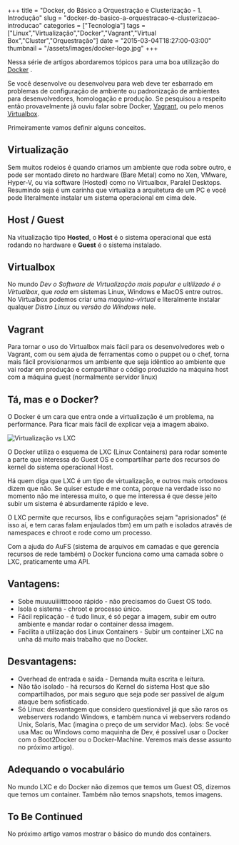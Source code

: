 +++
title = "Docker, do Básico a Orquestração e Clusterização - 1. Introdução"
slug = "docker-do-basico-a-orquestracao-e-clusterizacao-introducao"
categories = ["Tecnologia"]
tags = ["Linux","Virtualização","Docker","Vagrant","Virtual Box","Cluster","Orquestração"]
date = "2015-03-04T18:27:00-03:00"
thumbnail = "/assets/images/docker-logo.jpg"
+++

Nessa série de artigos abordaremos tópicos para uma boa utilização do [Docker](http://www.docker.com/) .
<!-- <img class="img-responsive img-thumbnail pull-left" title="Docker Logo" alt="Docker Logo" src='/assets/images/docker-logo.jpg' /> -->

Se você desenvolve ou desenvolveu para web deve ter esbarrado em problemas de configuração de ambiente ou padronização de ambientes para desenvolvedores, homologação e produção. Se pesquisou a respeito então provavelmente já ouviu falar sobre Docker, [Vagrant](https://www.vagrantup.com/), ou pelo menos [Virtualbox](https://www.virtualbox.org/).

Primeiramente vamos definir alguns conceitos.

<!--continua-->

## Virtualização

Sem muitos rodeios é quando criamos um ambiente que roda sobre outro, e pode ser montado direto no hardware (Bare Metal) como no Xen, VMware, Hyper-V, ou via software (Hosted) como no Virtualbox, Paralel Desktops.
Resumindo seja é um carinha que virtualiza a arquitetura de um PC e você pode literalmente instalar um sistema operacional em cima dele.

## Host / Guest
Na vitualização tipo **Hosted**, o **Host** é o sistema operacional que está rodando no hardware e **Guest** é o sistema instalado.

## Virtualbox
No mundo *Dev o Software de Virtualização mais popular e ultilizado é o Virtualbox*, que *roda* em sistemas Linux, Windows e MacOS entre outros. No Virtualbox podemos criar uma *maquina-virtual* e literalmente instalar qualquer *Distro Linux* ou *versão do Windows* nele.

## Vagrant
Para tornar o uso do Virtualbox mais fácil para os desenvolvedores web o Vagrant, com ou sem ajuda de ferramentas como o puppet ou o chef, torna mais fácil provisionarmos um ambiente que seja idêntico ao ambiente que vai rodar em produção e compartilhar o código produzido na máquina host com a máquina guest (normalmente servidor linux)

## Tá, mas e o Docker?
O Docker é um cara que entra onde a virtualização é um problema, na performance. Para ficar mais fácil de explicar veja a imagem abaixo.

<img class="img-responsive img-thumbnail" title="Virtualização vs LXC" alt="Virtualização vs LXC" src='/assets/images/virtualizaca-vs-containers.png' />

O Docker utiliza o esquema de LXC (Linux Containers) para rodar somente a parte que interessa do Guest OS e compartilhar parte dos recursos do kernel do sistema operacional Host.

Há quem diga que LXC é um tipo de virtualização, e outros mais ortodoxos dizem que não. Se quiser estude e me conta, porque na verdade isso no momento não me interessa muito, o que me interessa é que desse jeito subir um sistema é absurdamente rápido e leve.

O LXC permite que recursos, libs e configurações sejam "aprisionados" (é isso aí, e tem caras falam enjaulados tbm)
em um path e isolados através de namespaces e chroot e rode como um processo.

Com a ajuda do AuFS (sistema de arquivos em camadas e que gerencia recursos de rede também) o Docker funciona como uma camada sobre o LXC, praticamente uma API.

## Vantagens:
 * Sobe muuuuiiiitttoooo rápido - não precisamos do Guest OS todo.
 * Isola o sistema - chroot e processo único.
 * Fácil replicação - é tudo linux, é só pegar a imagem, subir em outro ambiente e mandar rodar o container dessa imagem.
 * Facilita a utilização dos Linux Containers - Subir um container LXC na unha dá muito mais trabalho que no Docker.

## Desvantagens:
 * Overhead de entrada e saída - Demanda muita escrita e leitura.
 * Não tão isolado - há recursos do Kernel do sistema Host que são compartilhados, por mais seguro que seja pode ser passível de algum ataque bem sofisticado.
 * Só Linux: desvantagem que considero questionável já que são raros os webservers rodando Windows, e também nunca vi webservers rodando Unix, Solaris, Mac (imagina o preço de um servidor Mac).
(obs: Se você usa Mac ou Windows como maquinha de Dev, é possível usar o Docker com o Boot2Docker ou o Docker-Machine. Veremos mais desse assunto no próximo artigo).

## Adequando o vocabulário
No mundo LXC e do Docker não dizemos que temos um Guest OS, dizemos que temos um container. Também não temos snapshots, temos imagens.

## To Be Continued
No próximo artigo vamos mostrar o básico do mundo dos containers.

